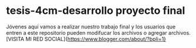 # tesis-4cm-desarrollo proyecto final
Jóvenes aquí vamos a realizar nuestro trabajo final y los usuarios que entren a este repositorio pueden modifucar los archivos o agregar archivos.
[VISITA MI RED SOCIAL]{https://www.blogger.com/about/?bpli=1}


